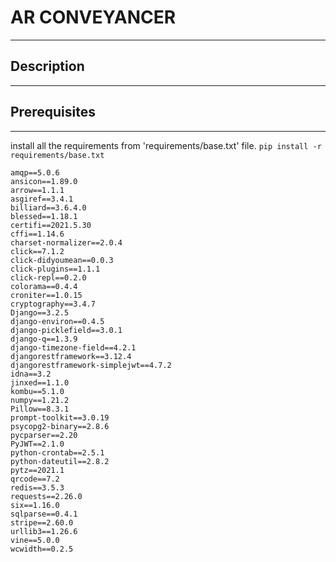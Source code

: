 # AR CONVEYANCER
---
## Description
---
<project description>

## Prerequisites
---
install all the requirements from 'requirements/base.txt' file.
`pip install -r requirements/base.txt`
```
amqp==5.0.6
ansicon==1.89.0
arrow==1.1.1
asgiref==3.4.1
billiard==3.6.4.0
blessed==1.18.1
certifi==2021.5.30
cffi==1.14.6
charset-normalizer==2.0.4
click==7.1.2
click-didyoumean==0.0.3
click-plugins==1.1.1
click-repl==0.2.0
colorama==0.4.4
croniter==1.0.15
cryptography==3.4.7
Django==3.2.5
django-environ==0.4.5
django-picklefield==3.0.1
django-q==1.3.9
django-timezone-field==4.2.1
djangorestframework==3.12.4
djangorestframework-simplejwt==4.7.2
idna==3.2
jinxed==1.1.0
kombu==5.1.0
numpy==1.21.2
Pillow==8.3.1
prompt-toolkit==3.0.19
psycopg2-binary==2.8.6
pycparser==2.20
PyJWT==2.1.0
python-crontab==2.5.1
python-dateutil==2.8.2
pytz==2021.1
qrcode==7.2
redis==3.5.3
requests==2.26.0
six==1.16.0
sqlparse==0.4.1
stripe==2.60.0
urllib3==1.26.6
vine==5.0.0
wcwidth==0.2.5
```
